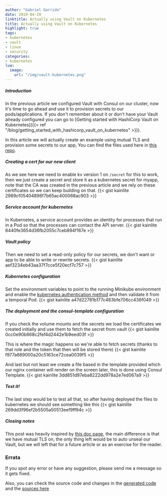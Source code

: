 ```yaml
---
author: "Gabriel Garrido"
date: 2019-04-29
linktitle: Actually using Vault on Kubernetes
title: Actually using Vault on Kubernetes
highlight: true
tags:
- kubernetes
- vault
- linux
- security
categories:
- kubernetes
lua:
  image:
    url: "/img/vault-kubernetes.png"
---
```


##### **Introduction**
In the previous article we configured Vault with Consul on our cluster, now it's time to go ahead and use it to provision secrets to our pods/applications. If you don't remember about it or don't have your Vault already configured you can go to [Getting started with HashiCorp Vault on Kubernetes]({{< ref "/blog/getting_started_with_hashicorp_vault_on_kubernetes" >}}).

In this article we will actually create an example using mutual TLS and provision some secrets to our app, You can find the files used here in [this repo](https://github.com/kainlite/vault-kubernetes).

##### **Creating a cert for our new client**
As we see here we need to enable kv version 1 on `/secret` for this to work, then we just create a secret and store it as a kubernetes secret for myapp, note that the CA was created in the previous article and we rely on these certificates so we can keep building on that.
{{< gist kainlite 2989cf05404896f7b65ac400068ac903 >}}

##### **Service account for kubernetes**
In Kubernetes, a service account provides an identity for processes that run in a Pod so that the processes can contact the API server.
{{< gist kainlite 8440fe3654d36fb2055c7ceb894f167e >}}

##### **Vault policy**
Then we need to set a read-only policy for our secrets, we don't want or app to be able to write or rewrite secrets.
{{< gist kainlite aef3234eb43aa37f7cce5f20ecf7c757 >}}

##### **Kubernetes configuration**
Set the environment variables to point to the running Minikube environment and enable the [kubernetes authentication method](https://www.vaultproject.io/docs/auth/kubernetes.html#configuration) and then validate it from a temporal Pod.
{{< gist kainlite a47d22781b177c483bfe706cc436f049 >}}

##### **The deployment and the consul-template configuration**
If you check the volume mounts and the secrets we load the certificates we created initially and use them to fetch the secret from vault
{{< gist kainlite 0cc0e90b668c2fef4d2442e1b9eed03f >}}

This is where the magic happens so we're able to fetch secrets (thanks to that role and the token that then will be stored there)
{{< gist kainlite f977a689000a20c5163ce72cea0039f5 >}}

And last but not least we create a file based in the template provided which our nginx container will render on the screen later, this is done using Consul Template.
{{< gist kainlite 3dd851d97eba8222dd978a2e7ed067a9 >}}

##### **Test it!**
The last step would be to test all that, so after having deployed the files to kubernetes we should see something like this
{{< gist kainlite 269dd3f96ef2b5505a50513eef9ff94c >}}

##### **Closing notes**
This post was heavily inspired by [this doc page](https://learn.hashicorp.com/vault/identity-access-management/vault-agent-k8s), the main difference is that we have mutual TLS on, the only thing left would be to auto unseal our Vault, but we will left that for a future article or as an exercise for the reader.

### Errata
If you spot any error or have any suggestion, please send me a message so it gets fixed.

Also, you can check the source code and changes in the [generated code](https://github.com/kainlite/kainlite.github.io) and the [sources here](https://github.com/kainlite/blog)

